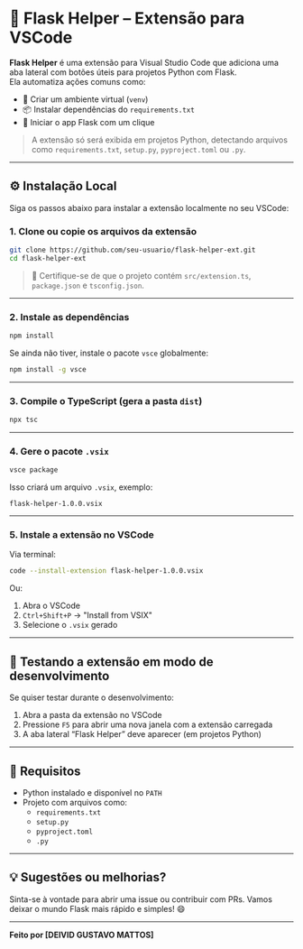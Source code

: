 # 🚀 Flask Helper – Extensão para VSCode

**Flask Helper** é uma extensão para Visual Studio Code que adiciona uma aba lateral com botões úteis para projetos Python com Flask.  
Ela automatiza ações comuns como:

- 🐍 Criar um ambiente virtual (`venv`)
- 📦 Instalar dependências do `requirements.txt`
- 🚀 Iniciar o app Flask com um clique

> A extensão só será exibida em projetos Python, detectando arquivos como `requirements.txt`, `setup.py`, `pyproject.toml` ou `.py`.

---

## ⚙️ Instalação Local

Siga os passos abaixo para instalar a extensão localmente no seu VSCode:

### 1. Clone ou copie os arquivos da extensão

```bash
git clone https://github.com/seu-usuario/flask-helper-ext.git
cd flask-helper-ext
```

> 📁 Certifique-se de que o projeto contém `src/extension.ts`, `package.json` e `tsconfig.json`.

---

### 2. Instale as dependências

```bash
npm install
```

Se ainda não tiver, instale o pacote `vsce` globalmente:

```bash
npm install -g vsce
```

---

### 3. Compile o TypeScript (gera a pasta `dist`)

```bash
npx tsc
```

---

### 4. Gere o pacote `.vsix`

```bash
vsce package
```

Isso criará um arquivo `.vsix`, exemplo:

```
flask-helper-1.0.0.vsix
```

---

### 5. Instale a extensão no VSCode

Via terminal:

```bash
code --install-extension flask-helper-1.0.0.vsix
```

Ou:

1. Abra o VSCode
2. `Ctrl+Shift+P` → "Install from VSIX"
3. Selecione o `.vsix` gerado

---

## 🧪 Testando a extensão em modo de desenvolvimento

Se quiser testar durante o desenvolvimento:

1. Abra a pasta da extensão no VSCode
2. Pressione `F5` para abrir uma nova janela com a extensão carregada
3. A aba lateral “Flask Helper” deve aparecer (em projetos Python)

---

## 🐍 Requisitos

- Python instalado e disponível no `PATH`
- Projeto com arquivos como:
  - `requirements.txt`
  - `setup.py`
  - `pyproject.toml`
  - `.py`

---

## 💡 Sugestões ou melhorias?

Sinta-se à vontade para abrir uma issue ou contribuir com PRs. Vamos deixar o mundo Flask mais rápido e simples! 😄

---

**Feito por [DEIVID GUSTAVO MATTOS]**